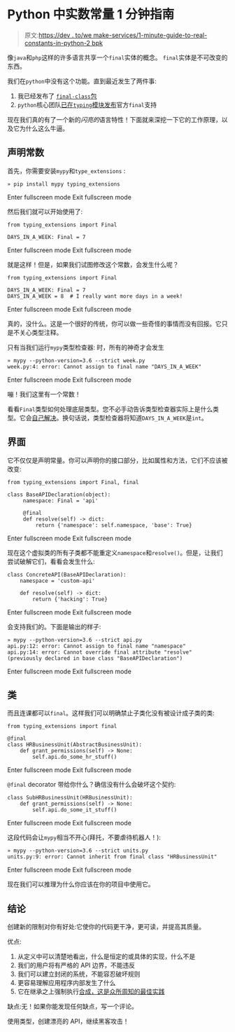 # Python 中实数常量 1 分钟指南

> 原文:[https://dev . to/we make-services/1-minute-guide-to-real-constants-in-python-2 bpk](https://dev.to/wemake-services/1-minute-guide-to-real-constants-in-python-2bpk)

像`java`和`php`这样的许多语言共享一个`final`实体的概念。
`final`实体是不可改变的东西。

我们在`python`中没有这个功能。直到最近发生了两件事:

1.  我已经发布了 [`final-class`包](https://github.com/moscow-python-beer/final-class)
2.  `python`核心团队[已在`typing`模块发布](https://github.com/python/mypy/pull/5522)官方`final`支持

现在我们真的有了一个新的*闪亮的*语言特性！下面就来深挖一下它的工作原理，以及它为什么这么牛逼。

## 声明常数

首先，你需要安装`mypy`和`type_extensions` :

```
» pip install mypy typing_extensions 
```

Enter fullscreen mode Exit fullscreen mode

然后我们就可以开始使用了:

```
from typing_extensions import Final

DAYS_IN_A_WEEK: Final = 7 
```

Enter fullscreen mode Exit fullscreen mode

就是这样！但是，如果我们试图修改这个常数，会发生什么呢？

```
from typing_extensions import Final

DAYS_IN_A_WEEK: Final = 7
DAYS_IN_A_WEEK = 8  # I really want more days in a week! 
```

Enter fullscreen mode Exit fullscreen mode

真的，没什么。这是一个很好的传统，你可以做一些奇怪的事情而没有回报。它只是不关心类型注释。

只有当我们运行`mypy`类型检查器:
时，所有的神奇才会发生

```
» mypy --python-version=3.6 --strict week.py
week.py:4: error: Cannot assign to final name "DAYS_IN_A_WEEK" 
```

Enter fullscreen mode Exit fullscreen mode

嘣！我们这里有一个常数！

看看`Final`类型如何处理底层类型。您不必手动告诉类型检查器实际上是什么类型。它会[自己解决](https://en.wikipedia.org/wiki/Type_inference)。换句话说，类型检查器将知道`DAYS_IN_A_WEEK`是`int`。

## 界面

它不仅仅是声明常量。你可以声明你的接口部分，比如属性和方法，它们不应该被改变:

```
from typing_extensions import Final, final

class BaseAPIDeclaration(object):
     namespace: Final = 'api'

     @final
     def resolve(self) -> dict:
         return {'namespace': self.namespace, 'base': True} 
```

Enter fullscreen mode Exit fullscreen mode

现在这个虚拟类的所有子类都不能重定义`namespace`和`resolve()`。但是，让我们尝试破解它们，看看会发生什么:

```
class ConcreteAPI(BaseAPIDeclaration):
    namespace = 'custom-api'

    def resolve(self) -> dict:
        return {'hacking': True} 
```

Enter fullscreen mode Exit fullscreen mode

会支持我们的。下面是输出的样子:

```
» mypy --python-version=3.6 --strict api.py
api.py:12: error: Cannot assign to final name "namespace"
api.py:14: error: Cannot override final attribute "resolve" (previously declared in base class "BaseAPIDeclaration") 
```

Enter fullscreen mode Exit fullscreen mode

## 类

而且连课都可以`final`。这样我们可以明确禁止子类化没有被设计成子类的类:

```
from typing_extensions import final

@final
class HRBusinessUnit(AbstractBusinessUnit):
    def grant_permissions(self) -> None:
        self.api.do_some_hr_stuff() 
```

Enter fullscreen mode Exit fullscreen mode

`@final` decorator 带给你什么？确信没有什么会破坏这个契约:

```
class SubHRBusinessUnit(HRBusinessUnit):
    def grant_permissions(self) -> None:
        self.api.do_some_it_stuff() 
```

Enter fullscreen mode Exit fullscreen mode

这段代码会让`mypy`相当不开心(拜托，不要虐待机器人！):

```
» mypy --python-version=3.6 --strict units.py
units.py:9: error: Cannot inherit from final class "HRBusinessUnit" 
```

Enter fullscreen mode Exit fullscreen mode

现在我们可以推理为什么你应该在你的项目中使用它。

## 结论

创建新的限制对你有好处:它使你的代码更干净，更可读，并提高其质量。

优点:

1.  从定义中可以清楚地看出，什么是恒定的或具体的实现，什么不是
2.  我们的用户将有严格的 API 边界，不能违反
3.  我们可以建立封闭的系统，不能容忍破坏规则
4.  更容易理解应用程序内部发生了什么
5.  它在继承之上强制执行[合成，这是众所周知的最佳实践](https://en.wikipedia.org/wiki/Composition_over_inheritance)

缺点:无！如果你能发现任何缺点，写一个评论。

使用类型，创建漂亮的 API，继续黑客攻击！
